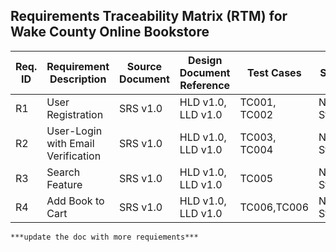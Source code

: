 ## Requirements Traceability Matrix (RTM) for Wake County Online Bookstore


 
| Req. ID       | Requirement Description | Source Document  | Design Document Reference |Test Cases | Status |
| ------------- | ----------------------- | ---------------- | ------------------------- | --------- | ------- |
| R1            | User Registration       |SRS v1.0          | HLD v1.0, LLD v1.0        |TC001, TC002  | Not Started  |
| R2            | User-Login with Email Verification       |SRS v1.0          | HLD v1.0, LLD v1.0        |TC003, TC004  | Not Started  |
| R3            | Search Feature       |SRS v1.0          | HLD v1.0, LLD v1.0        |TC005  | Not Started  |
| R4            | Add Book to Cart       |SRS v1.0          | HLD v1.0, LLD v1.0        |TC006,TC006   | Not Started  |

`***update the doc with more requiements***`